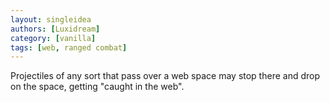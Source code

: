 ```yaml
---
layout: singleidea
authors: [Luxidream]
category: [vanilla]
tags: [web, ranged combat]
---
```

Projectiles of any sort that pass over a web space may stop there and drop on
the space, getting "caught in the web".
